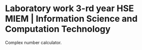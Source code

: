 # Laboratory work 3-rd year HSE MIEM | Information Science and Computation Technology
Complex number calculator.
